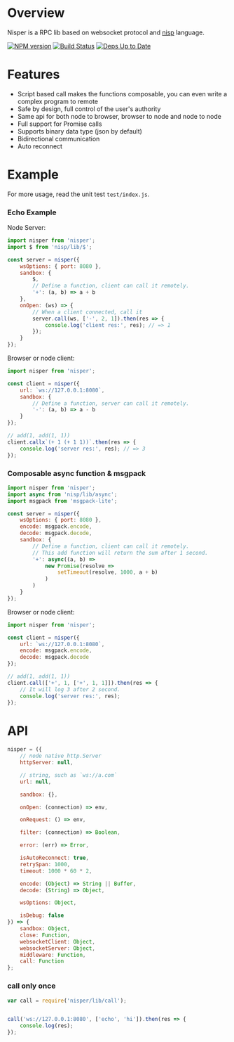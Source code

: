 # Overview

Nisper is a RPC lib based on websocket protocol and [nisp][] language.

[![NPM version](https://badge.fury.io/js/nisper.svg)](http://badge.fury.io/js/nisper) [![Build Status](https://travis-ci.org/ysmood/nisper.svg)](https://travis-ci.org/ysmood/nisper) [![Deps Up to Date](https://david-dm.org/ysmood/nisper.svg?style=flat)](https://david-dm.org/ysmood/nisper)


# Features

- Script based call makes the functions composable, you can even write a complex program to remote
- Safe by design, full control of the user's authority
- Same api for both node to browser, browser to node and node to node
- Full support for Promise calls
- Supports binary data type (json by default)
- Bidirectional communication
- Auto reconnect

# Example

For more usage, read the unit test `test/index.js`.

### Echo Example

Node Server:

```js
import nisper from 'nisper';
import $ from 'nisp/lib/$';

const server = nisper({
    wsOptions: { port: 8080 },
    sandbox: {
        $,
        // Define a function, client can call it remotely.
        '+': (a, b) => a + b
    },
    onOpen: (ws) => {
        // When a client connected, call it
        server.call(ws, ['-', 2, 1]).then(res => {
            console.log('client res:', res); // => 1
        });
    }
});

```

Browser or node client:

```js
import nisper from 'nisper';

const client = nisper({
    url: `ws://127.0.0.1:8080`,
    sandbox: {
        // Define a function, server can call it remotely.
        '-': (a, b) => a - b
    }
});

// add(1, add(1, 1))
client.callx`(+ 1 (+ 1 1))`.then(res => {
    console.log('server res:', res); // => 3
});

```


### Composable async function & msgpack


```js
import nisper from 'nisper';
import async from 'nisp/lib/async';
import msgpack from 'msgpack-lite';

const server = nisper({
    wsOptions: { port: 8080 },
    encode: msgpack.encode,
    decode: msgpack.decode,
    sandbox: {
        // Define a function, client can call it remotely.
        // This add function will return the sum after 1 second.
        '+': async((a, b) =>
            new Promise(resolve =>
                setTimeout(resolve, 1000, a + b)
            )
        )
    }
});
```

Browser or node client:

```js
import nisper from 'nisper';

const client = nisper({
    url: `ws://127.0.0.1:8080`,
    encode: msgpack.encode,
    decode: msgpack.decode
});

// add(1, add(1, 1))
client.call(['+', 1, ['+', 1, 1]]).then(res => {
    // It will log 3 after 2 second.
    console.log('server res:', res);
});
```


# API

```js
nisper = ({
    // node native http.Server
    httpServer: null,

    // string, such as `ws://a.com`
    url: null,

    sandbox: {},

    onOpen: (connection) => env,

    onRequest: () => env,

    filter: (connection) => Boolean,

    error: (err) => Error,

    isAutoReconnect: true,
    retrySpan: 1000,
    timeout: 1000 * 60 * 2,

    encode: (Object) => String || Buffer,
    decode: (String) => Object,

    wsOptions: Object,

    isDebug: false
}) => {
    sandbox: Object,
    close: Function,
    websocketClient: Object,
    websocketServer: Object,
    middleware: Function,
    call: Function
};
```

### call only once

```js
var call = require('nisper/lib/call');


call('ws://127.0.0.1:8080', ['echo', 'hi']).then(res => {
    console.log(res);
});
```

[nisp]: https://github.com/ysmood/nisp